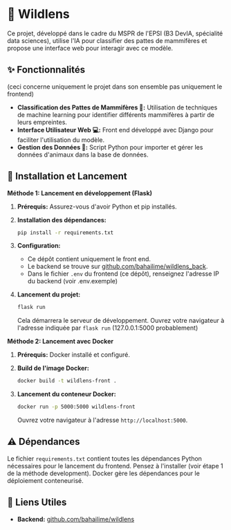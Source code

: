 # 🐾 Wildlens

Ce projet, développé dans le cadre du MSPR de l'EPSI (B3 DevIA, spécialité data sciences), utilise l'IA pour classifier des pattes de mammifères et propose une interface web pour interagir avec ce modèle.

## ✨ Fonctionnalités
(ceci concerne uniquement le projet dans son ensemble pas uniquement le frontend)

*   **Classification des Pattes de Mammifères 🧠:** Utilisation de techniques de machine learning pour identifier différents mammifères à partir de leurs empreintes.
*   **Interface Utilisateur Web 💻:** Front end développé avec Django pour faciliter l'utilisation du modèle.
*   **Gestion des Données 💾:**  Script Python pour importer et gérer les données d'animaux dans la base de données.

## 🚀 Installation et Lancement

**Méthode 1: Lancement en développement (Flask)**

1.  **Prérequis:** Assurez-vous d'avoir Python et pip installés.

2.  **Installation des dépendances:**

    ```bash
    pip install -r requirements.txt
    ```

3.  **Configuration:**

    *   Ce dépôt contient uniquement le front end.
    *   Le backend se trouve sur [github.com/bahailime/wildlens_back](https://github.com/bahailime/wildlens_back).
    *   Dans le fichier `.env` du frontend (ce dépôt), renseignez l'adresse IP du backend (voir .env.exemple)

4.  **Lancement du projet:**

    ```bash
    flask run
    ```

    Cela démarrera le serveur de développement.  Ouvrez votre navigateur à l'adresse indiquée par `flask run` (127.0.0.1:5000 probablement)

**Méthode 2: Lancement avec Docker**

1.  **Prérequis:** Docker installé et configuré.

2.  **Build de l'image Docker:**

    ```bash
    docker build -t wildlens-front .
    ```

3.  **Lancement du conteneur Docker:**

    ```bash
    docker run -p 5000:5000 wildlens-front
    ```

    Ouvrez votre navigateur à l'adresse `http://localhost:5000`.

## ⚠️ Dépendances

Le fichier `requirements.txt` contient toutes les dépendances Python nécessaires pour le lancement du frontend. Pensez à l'installer (voir étape 1 de la méthode development). Docker gère les dépendances pour le déploiement conteneurisé.

## 🔗 Liens Utiles

*   **Backend:** [github.com/bahailime/wildlens](https://github.com/bahailime/wildlens)
